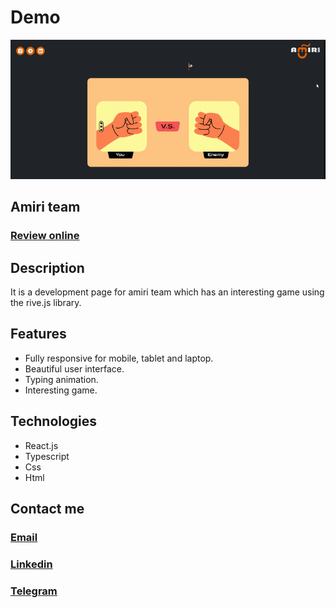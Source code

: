 # Demo

[![demo](./src/assets/gifs/demo.gif)](#)

## Amiri team

### **[Review online](#)**

## Description

It is a development page for amiri team which has an interesting game using the rive.js library.

## Features

* Fully responsive for mobile, tablet and laptop.
* Beautiful user interface.
* Typing animation.
* Interesting game.

## Technologies

* React.js
* Typescript
* Css
* Html

## Contact me

### **[Email](mailto:mahan.ghaffarzadeh.afshar@gmail.com)**

### **[Linkedin](https://ir.linkedin.com/in/mahan-afshar-308aa2321?trk=people-guest_people_search-card)**

### **[Telegram](https://t.me/mahanafshaar)**